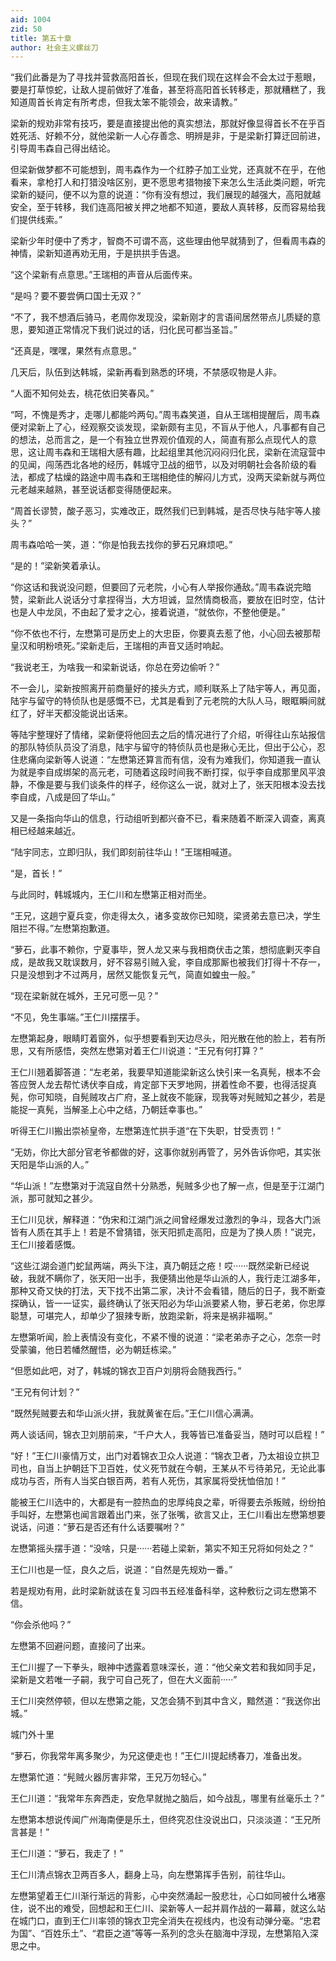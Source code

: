 ```yaml
---
aid: 1004
zid: 50
title: 第五十章
author: 社会主义螺丝刀
---
```


“我们此番是为了寻找并营救高阳首长，但现在我们现在这样会不会太过于惹眼，要是打草惊蛇，让敌人提前做好了准备，甚至将高阳首长转移走，那就糟糕了，我知道周首长肯定有所考虑，但我太笨不能领会，故来请教。”

梁新的规劝非常有技巧，要是直接提出他的真实想法，那就好像显得首长不在乎百姓死活、好赖不分，就他梁新一人心存善念、明辨是非，于是梁新打算迂回前进，引导周韦森自己得出结论。

但梁新做梦都不可能想到，周韦森作为一个红脖子加工业党，还真就不在乎，在他看来，拿枪打人和打猎没啥区别，更不愿思考猎物接下来怎么生活此类问题，听完梁新的疑问，便不以为意的说道：“你有没有想过，我们展现的越强大，高阳就越安全，至于转移，我们连高阳被关押之地都不知道，要敌人真转移，反而容易给我们提供线索。”

梁新少年时便中了秀才，智商不可谓不高，这些理由他早就猜到了，但看周韦森的神情，梁新知道再劝无用，于是拱拱手告退。

“这个梁新有点意思。”王瑞相的声音从后面传来。

“是吗？要不要尝俩口国士无双？”

“不了，我不想酒后骑马，老周你发现没，梁新刚才的言语间居然带点儿质疑的意思，要知道正常情况下我们说过的话，归化民可都当圣旨。”

“还真是，嘿嘿，果然有点意思。”

几天后，队伍到达韩城，梁新再看到熟悉的环境，不禁感叹物是人非。

“人面不知何处去，桃花依旧笑春风。”

“呵，不愧是秀才，走哪儿都能吟两句。”周韦森笑道，自从王瑞相提醒后，周韦森便对梁新上了心，经观察交谈发现，梁新颇有主见，不盲从于他人，凡事都有自己的想法，总而言之，是一个有独立世界观价值观的人，简直有那么点现代人的意思，这让周韦森和王瑞相大感有趣，比起组里其他沉闷闷归化民，梁新在流寇营中的见闻，闯荡西北各地的经历，韩城守卫战的细节，以及对明朝社会各阶级的看法，都成了枯燥的路途中周韦森和王瑞相绝佳的解闷儿方式，没两天梁新就与两位元老越来越熟，甚至说话都变得随便起来。

“周首长谬赞，酸子恶习，实难改正，既然我们已到韩城，是否尽快与陆宇等人接头？”

周韦森哈哈一笑，道：“你是怕我去找你的萝石兄麻烦吧。”

“是的！”梁新笑着承认。

“你这话和我说没问题，但要回了元老院，小心有人举报你通敌。”周韦森说完暗赞，梁新此人说话分寸拿捏得当，大方坦诚，显然情商极高，要放在旧时空，估计也是人中龙凤，不由起了爱才之心，接着说道，“就依你，不整他便是。”

“你不依也不行，左懋第可是历史上的大忠臣，你要真去惹了他，小心回去被那帮皇汉和明粉喷死。”梁新走后，王瑞相的声音又适时响起。

“我说老王，为啥我一和梁新说话，你总在旁边偷听？”

不一会儿，梁新按照离开前商量好的接头方式，顺利联系上了陆宇等人，再见面，陆宇与留守的特侦队也是感慨不已，尤其是看到了元老院的大队人马，眼眶瞬间就红了，好半天都没能说出话来。

等陆宇整理好了情绪，梁新便将他回去之后的情况进行了介绍，听得往山东站报信的那队特侦队员没了消息，陆宇与留守的特侦队员也是揪心无比，但出于公心，忍住悲痛向梁新等人说道：“左懋第还算言而有信，没有为难我们，你知道我一直认为就是李自成绑架的高元老，可随着这段时间我不断打探，似乎李自成那里风平浪静，不像是要与我们谈条件的样子，经你这么一说，就对上了，张天阳根本没去找李自成，八成是回了华山。”

又是一条指向华山的信息，行动组听到都兴奋不已，看来随着不断深入调查，离真相已经越来越近。

“陆宇同志，立即归队，我们即刻前往华山！”王瑞相喊道。

“是，首长！”

与此同时，韩城城内，王仁川和左懋第正相对而坐。

“王兄，这趟宁夏兵变，你走得太久，诸多变故你已知晓，梁贤弟去意已决，学生阻拦不得。”左懋第抱歉道。

“萝石，此事不赖你，宁夏事毕，贺人龙又来与我相商伏击之策，想彻底剿灭李自成，是故我又耽误数月，好不容易引贼入瓮，李自成那厮也被我们打得十不存一，只是没想到才不过两月，居然又能恢复元气，简直如蝗虫一般。”

“现在梁新就在城外，王兄可愿一见？”

“不见，免生事端。”王仁川摆摆手。

左懋第起身，眼睛盯着窗外，似乎想要看到天边尽头，阳光散在他的脸上，若有所思，又有所感悟，突然左懋第对着王仁川说道：“王兄有何打算？”

王仁川翘着脚答道：“左老弟，我要早知道能梁新这么快引来一名真髡，根本不会答应贺人龙去帮忙诱伏李自成，肯定部下天罗地网，拼着性命不要，也得活捉真髡，你可知晓，自髡贼攻占广府，圣上就夜不能寐，现我等对髡贼知之甚少，若是能捉一真髡，当解圣上心中之结，乃朝廷幸事也。”

听得王仁川搬出崇祯皇帝，左懋第连忙拱手道“在下失职，甘受责罚！”

“无妨，你比大部分官老爷都做的好，这事你就别再管了，另外告诉你吧，其实张天阳是华山派的人。”

“华山派！”左懋第对于流寇自然十分熟悉，髡贼多少也了解一点，但是至于江湖门派，那可就知之甚少。

王仁川见状，解释道：“伪宋和江湖门派之间曾经爆发过激烈的争斗，现各大门派皆有人质在其手上！若是不曾猜错，张天阳抓走高阳，应是为了换人质！”说完，王仁川接着感慨。

“这些江湖会道门蛇鼠两端，两头下注，真乃朝廷之疮！哎······既然梁新已经说破，我就不瞒你了，张天阳一出手，我便猜出他是华山派的人，我行走江湖多年，那种又奇又快的打法，天下找不出第二家，决计不会看错，随后的日子，我不断查探确认，皆一一证实，最终确认了张天阳必为华山派要紧人物，萝石老弟，你忠厚聪慧，可堪完人，却单少了狠辣专断，放跑梁新，将来是祸非福啊。”

左懋第听闻，脸上表情没有变化，不紧不慢的说道：“梁老弟赤子之心，怎奈一时受蒙骗，他日若幡然醒悟，必为朝廷栋梁。”

“但愿如此吧，对了，韩城的锦衣卫百户刘朋将会随我西行。”

“王兄有何计划？”

“既然髡贼要去和华山派火拼，我就黄雀在后。”王仁川信心满满。

两人谈话间，锦衣卫刘朋前来，“千户大人，我等皆已准备妥当，随时可以启程！”

“好！”王仁川豪情万丈，出门对着锦衣卫众人说道：“锦衣卫者，乃太祖设立拱卫司也，自当上护朝廷下卫百姓，仗义死节就在今朝，王某从不亏待弟兄，无论此事成功与否，所有人当奖白银百两，若有人死伤，其家属将受抚恤倍加！”

能被王仁川选中的，大都是有一腔热血的忠厚纯良之辈，听得要去杀叛贼，纷纷拍手叫好，左懋第也闻言跟着出门来，张了张嘴，欲言又止，王仁川看出左懋第想要说话，问道：“萝石是否还有什么话要嘱咐？”

左懋第摇头摆手道：“没啥，只是······若碰上梁新，第实不知王兄将如何处之？”

王仁川也是一怔，良久之后，说道：“自然是先规劝一番。”

若是规劝有用，此时梁新就该在复习四书五经准备科举，这种敷衍之词左懋第不信。

“你会杀他吗？”

左懋第不回避问题，直接问了出来。

王仁川握了一下拳头，眼神中透露着意味深长，道：“他父亲文若和我如同手足，梁新是文若唯一子嗣，我宁可自己死了，但在大义面前·····”

王仁川突然停顿，但以左懋第之能，又怎会猜不到其中含义，黯然道：“我送你出城。”

城门外十里

“萝石，你我常年离多聚少，为兄这便走也！”王仁川提起绣春刀，准备出发。

左懋第忙道：“髡贼火器厉害非常，王兄万勿轻心。”

王仁川道：“我常年东奔西走，安危早就抛之脑后，如今战乱，哪里有丝毫乐土？”

左懋第本想说传闻广州海南便是乐土，但终究忍住没说出口，只淡淡道：“王兄所言甚是！”

王仁川道：“萝石，我走了！”

王仁川清点锦衣卫两百多人，翻身上马，向左懋第挥手告别，前往华山。

左懋第望着王仁川渐行渐远的背影，心中突然涌起一股悲壮，心口如同被什么堵塞住，说不出的难受，回想起和王仁川、梁新等人一起并肩作战的一幕幕，就这么站在城门口，直到王仁川率领的锦衣卫完全消失在视线内，也没有动弹分毫。“忠君为国”、“百姓乐土”、“君臣之道”等等一系列的念头在脑海中浮现，左懋第陷入深思之中。
